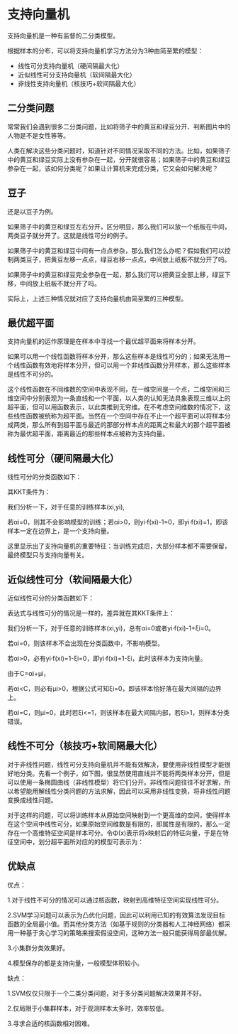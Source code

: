 # 支持向量机

支持向量机是一种有监督的二分类模型。

根据样本的分布，可以将支持向量机学习方法分为3种由简至繁的模型：

- 线性可分支持向量机（硬间隔最大化）
- 近似线性可分支持向量机（软间隔最大化）
- 非线性支持向量机（核技巧+软间隔最大化）

## 二分类问题

常常我们会遇到很多二分类问题，比如将筛子中的黄豆和绿豆分开、判断图片中的人物是不是女性等等。

人类在解决这些分类问题时，知道针对不同情况采取不同的方法。比如，如果筛子中的黄豆和绿豆实际上没有参杂在一起，分开就很容易；如果筛子中的黄豆和绿豆参杂在一起，该如何分类呢？如果让计算机来完成分类，它又会如何解决呢？

## 豆子

还是以豆子为例。

如果筛子中的黄豆和绿豆左右分开，区分明显，那么我们可以放一个纸板在中间，两类豆子就分开了。这就是线性可分的例子。

如果筛子中的黄豆和绿豆中间有一点点参杂，那么我们怎么办呢？假如我们可以控制两类豆子，把黄豆左移一点点，绿豆右移一点点，中间放上纸板不就分开了吗。

如果筛子中的黄豆和绿豆完全参杂在一起，那么我们可以把黄豆全部上移，绿豆下移，中间放上纸板不就分开了吗。

实际上，上述三种情况就对应了支持向量机由简至繁的三种模型。

## 最优超平面

支持向量机的运作原理是在样本中寻找一个最优超平面来将样本分开。

如果可以用一个线性函数将样本分开，那么这些样本是线性可分的；如果无法用一个线性函数有效地将样本分开，但可以用一个非线性函数分开样本，那么这些样本是线性不可分的。

这个线性函数在不同维数的空间中表现不同，在一维空间是一个点，二维空间和三维空间中分别表现为一条直线和一个平面，以人类的认知无法具象表现三维以上的超平面，但可以用函数表示，以此类推到无穷维。在不考虑空间维数的情况下，这些线性函数被统称为超平面。当然在一个空间中存在不止一个超平面可以将样本分成两类，那么所有到超平面与最近的那部分样本点的距离之和最大的那个超平面被称为最优超平面，距离最近的那些样本点被称为支持向量。

## 线性可分（硬间隔最大化）

线性可分的分类函数如下：



其KKT条件为：



我们分析一下，对于任意的训练样本(xi,yi),

若αi=0，则其不会影响模型的训练；若αi>0，则yi·f(xi)-1=0，即yi·f(xi)=1，即该样本一定在边界上，是一个支持向量。

这里显示出了支持向量机的重要特征：当训练完成后，大部分样本都不需要保留，最终模型只与支持向量有关。

## 近似线性可分（软间隔最大化）

近似线性可分的分类函数如下：



表达式与线性可分的情况是一样的，差异就在其KKT条件上：



我们分析一下，对于任意的训练样本(xi,yi)，总有αi=0或者yi·f(xi)-1+ξi=0。

若αi=0，则该样本不会出现在分类函数中，不影响模型。

若αi>0，必有yi·f(xi)=1-ξi=0，即yi·f(xi)=1-ξi，此时该样本为支持向量。

由于C=αi+μi，

若αi<C，则必有μi>0，根据公式可知ξi=0，即该样本恰好落在最大间隔的边界上。

若αi=C，则μi=0，此时若ξi<=1，则该样本在最大间隔内部，若ξi>1，则样本分类错误。

## 线性不可分（核技巧+软间隔最大化）

对于非线性问题，线性可分支持向量机并不能有效解决，要使用非线性模型才能很好地分类。先看一个例子，如下图，很显然使用直线并不能将两类样本分开，但是可以使用一条椭圆曲线（非线性模型）将它们分开。非线性问题往往不好求解，所以希望能用解线性分类问题的方法求解，因此可以采用非线性变换，将非线性问题变换成线性问题。



对于这样的问题，可以将训练样本从原始空间映射到一个更高维的空间，使得样本在这个空间中线性可分，如果原始空间维数是有限的，即属性是有限的，那么一定存在一个高维特征空间是样本可分。令Φ(x)表示将x映射后的特征向量，于是在特征空间中，划分超平面所对应的的模型可表示为：



## 优缺点

优点：

1.对于线性不可分的情况可以通过核函数，映射到高维特征空间实现线性可分。

2.SVM学习问题可以表示为凸优化问题，因此可以利用已知的有效算法发现目标函数的全局最小值。而其他分类方法（如基于规则的分类器和人工神经网络）都采用一种基于贪心学习的策略来搜索假设空间，这种方法一般只能获得局部最优解。

3.小集群分类效果好。

4.模型保存的都是支持向量，一般模型体积较小。



缺点：

1.SVM仅仅只限于一个二类分类问题，对于多分类问题解决效果并不好。

2.仅局限于小集群样本，对于观测样本太多时，效率较低。

3.寻求合适的核函数相对困难。